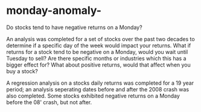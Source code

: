 # monday-anomaly-
Do stocks tend to have negative returns on a Monday?

An analysis was completed for a set of stocks over the past two decades to determine if a specific day of the week would impact your returns. What if returns for a stock tend to be negative on a Monday, would you wait until Tuesday to sell?
Are there specific months or industries which this has a bigger effect for? What about positive returns, would that affect when you buy a stock?

A regression analysis on a stocks daily returns was completed for a 19 year period; an analysis seperating dates before and after the 2008 crash was also completed. Some stocks exhibited negative returns on a Monday before the 08' crash, but not after.
